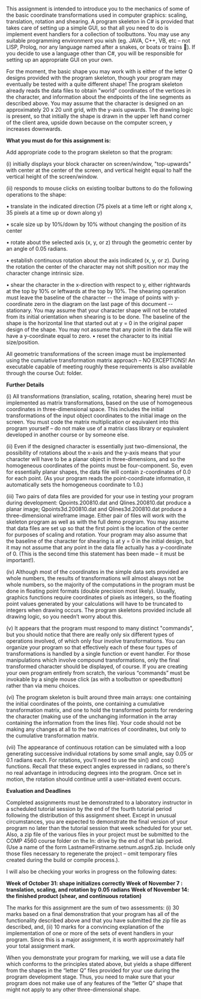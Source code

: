 This assignment is intended to introduce you to the mechanics of some of the basic coordinate transformations used in computer graphics:  scaling, translation, rotation and shearing.  A program skeleton in C# is provided that takes care of setting up a simple GUI, so that all you need to do is implement event handlers for a collection of toolbuttons.  You may use any suitable programming environment you wish (eg. JAVA, C++, VB, etc – not LISP, Prolog, nor any language named after a snakes, or boats or trains ).  If you decide to use a language other than C#, you will be responsible for setting up an appropriate GUI on your own.

For the moment, the basic shape you may work with is either of the letter Q designs provided with the program skeleton, though your program may eventually be tested with a quite different shape!  The program skeleton already reads the data files to obtain "world" coordinates of the vertices in the character, and information about the endpoints of the line segments as described above.  You may assume that the character is designed on an approximately 20 x 20 unit grid, with the y-axis upwards.  The drawing logic is present, so that initially the shape is drawn in the upper left hand corner of the client area, upside down because on the computer screen, y increases downwards.

<b>What you must do for this assignment is:</b>

Add appropriate code to the program skeleton so that the program:

(i) initially displays your block character on screen/window, "top-upwards" with center at the center of the screen, and vertical height equal to half the vertical height of the screen/window. 

(ii) responds to mouse clicks on existing toolbar buttons to do the following operations to the shape:

•	translate in the indicated direction (75 pixels at a time left or right along x, 35 pixels at a time up or down along y)

•	scale size up by 10%/down by 10% without changing the position of its center

•	rotate about the selected axis (x, y, or z) through the geometric center by an angle of 0.05 radians.

•	establish continuous rotation about the axis indicated (x, y, or z).  During the rotation the center of the character may not shift position nor may the character change intrinsic size.

•	shear the character in the x-direction with respect to y, either rightwards at the top by 10% or leftwards at the top  by 10%.  The shearing operation must leave the baseline of the character -- the image of points with y-coordinate zero  in the diagram on the last page of this document --  stationary.  You may assume that your character shape will not be rotated from its initial orientation when shearing is to be done.  The baseline of the shape is the horizontal line that started out at y = 0 in the original paper design of the shape.  You may not assume that any point in the data file will have a y-coordinate equal to zero.
•	reset the character to its initial size/position.


All geometric transformations of the screen image must be implemented using the cumulative transformation matrix approach – NO EXCEPTIONS!  An executable capable of meeting roughly these requirements is also available through the course Out: folder.  

<b>Further Details </b>

(i) All transformations (translation, scaling, rotation, shearing here) must be implemented as matrix transformations, based on the use of homogeneous coordinates in three-dimensional space.  This includes the initial transformations of the input object coordinates to the initial image on the screen.  You must code the matrix multiplication or equivalent into this program yourself – do not make use of a matrix class library or equivalent developed in another course or by someone else.

(ii) Even if the designed character  is essentially just two-dimensional, the possibility of rotations about the x-axis and the y-axis means that your character will have to be a planar object in three-dimensions, and so the homogeneous coordinates of the points must be four-component.  So, even for essentially planar shapes, the data file will contain z-coordinates of 0.0 for each point.  (As your program reads the point-coordinate information, it automatically sets the homogeneous coordinate to 1.0.)  

(iii) Two pairs of data files are provided for your use in testing your program during development:  Qpoints.200810.dat and Qlines.200810.dat produce a planar image; Qpoints3d.200810.dat and Qlines3d.200810.dat produce a three-dimensional wireframe image.  Either pair of files will work with the skeleton program as well as with the full demo program.  You may assume that data files are set up so that the first point is the location of the center for purposes of scaling and rotation.  Your program may also assume that the baseline of the character for shearing is at y = 0 in the initial design, but it may not assume that any point in the data file actually has a y-coordinate of 0.  (This is the second time this statement has been made – it must be important!). 

(iv) Although most of the coordinates in the simple data sets provided are whole numbers, the results of transformations will almost always not be whole numbers, so the majority of the computations in the program must be done in floating point formats (double precision most likely).  Usually, graphics functions require coordinates of pixels as integers, so the floating point values generated by your calculations will have to be truncated to integers when drawing occurs.  The program skeletons provided include all drawing logic, so you needn’t worry about this.

(v) It appears that the program must respond to many distinct "commands", but you should notice that there are really only six different types of operations involved, of which only four involve transformations.  You can organize your program so that effectively each of these four types of transformations is handled by a single function or event handler.  For those manipulations which involve compound transformations, only the final transformed character should be displayed, of course.  If you are creating your own program entirely from scratch, the various “commands” must be invokable by a single mouse click (as with a toolbutton or speedbutton) rather than via menu choices.

(vi) The program skeleton is built around three main arrays:  one containing the initial coordinates of the points, one containing a cumulative transformation matrix, and one to hold the transformed points for rendering the character (making use of the unchanging information in the array containing the information from the lines file). Your code should not be making any changes at all to the two matrices of coordinates, but only to the cumulative transformation matrix.  

(vii)  The appearance of continuous rotation can be simulated with a loop generating successive individual rotations by some small angle, say 0.05 or 0.1 radians each.  For rotations, you'll need to use the sin() and cos() functions.  Recall that these expect angles expressed in radians, so there's no real advantage in introducing degrees into the program.  Once set in motion, the rotation should continue until a user-initiated event occurs.  
 


<b>Evaluation and Deadlines</b>

Completed assignments must be demonstrated to a laboratory instructor in a scheduled tutorial session by the end of the fourth tutorial period following the distribution of this assignment sheet.  Except in unusual circumstances, you are expected to demonstrate the final version of your program no later than the tutorial session that week scheduled for your set.  Also, a zip file of the various files in your project must be submitted to the COMP 4560 course folder on the In: drive by the end of that lab period. (Use a name of the form LastnameFirstname.setnum.asgn5.zip.  Include only those files necessary to regenerate the project – omit temporary files created during the build or compile process.).  

I will also be checking your works in progress on the following dates:

<b>
Week of October 31:  shape initializes correctly
Week of November 7 : translation, scaling, and rotation by 0.05 radians
Week of November 14: the finished product (shear, and continuous rotation)
</b>

The marks for this assignment are the sum of two assessments:  (i) 30 marks based on a final demonstration that your program has all of the functionality described above and that you have submitted the zip file as described, and, (ii) 10 marks for a convincing explanation of the implementation of one or more of the sets of event handlers in your program.  Since this is a major assignment, it is worth approximately half your total assignment mark.

When you demonstrate your program for marking, we will use a data file which conforms to the principles stated above, but yields a shape different from the shapes in the “letter Q” files provided for your use during the program development stage.  Thus, you need to make sure that your program does not make use of any features of the “letter Q” shape that might not apply to any other three-dimensional shape.
